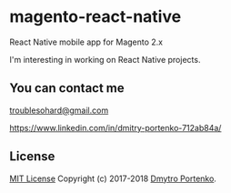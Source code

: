 # magento-react-native
React Native mobile app for Magento 2.x

I'm interesting in working on React Native projects.

## You can contact me

troublesohard@gmail.com

https://www.linkedin.com/in/dmitry-portenko-712ab84a/

## License
[MIT License](LICENSE.md) Copyright (c) 2017-2018 [Dmytro Portenko](https://www.linkedin.com/in/dmitry-portenko-712ab84a/).